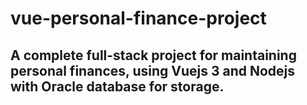 # vue-personal-finance-project

## A complete full-stack project for maintaining personal finances, using Vuejs 3 and Nodejs with Oracle database for storage.
